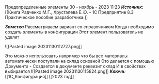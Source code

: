 
Предопределенные элементы
30 - ноябрь - 2023  11:23 
***Источник:*** [[Книга Радченко М.Г., Хрусталева Е.Ю. - 1С Предприятие 8.3 Практическое пособие разработчика.]]

***Заметка*** 
Рассматриваем вариант со справочником
Когда необходимо создать элементы в конфигурации
Этот элемент пользователь не удалит

![[Pasted image 20231130112727.png]]

Это можно использовать например что бы все материалы автоматически поступали на склад основной
Это делается с помощью Документа - Создается в документе реквизит склад И в свойствах выбирается
![[Pasted image 20231130115824.png]]
***Ключи:*** [[1С_Конфигурация]] [[2023 год]]